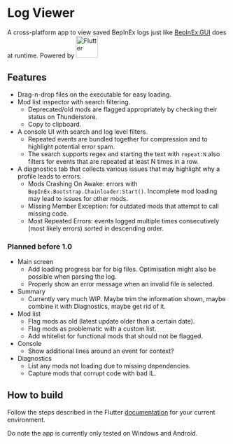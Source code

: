# Log Viewer

A cross-platform app to view saved BepInEx logs just like [BepInEx.GUI](https://github.com/risk-of-thunder/BepInEx.GUI) does at runtime. Powered by [<img src="https://storage.googleapis.com/cms-storage-bucket/c823e53b3a1a7b0d36a9.png" alt="Flutter" width="50"/>](https://github.com/flutter/flutter)

## Features

- Drag-n-drop files on the executable for easy loading.
- Mod list inspector with search filtering.
  - Deprecated/old mods are flagged appropriately by checking their status on Thunderstore.
  - Copy to clipboard.
- A console UI with search and log level filters.
  - Repeated events are bundled together for compression and to highlight potential error spam.
  - The search supports regex and starting the text with `repeat:N` also filters for events that are repeated at least N times in a row.
- A diagnostics tab that collects various issues that may highlight why a profile leads to errors.
  - Mods Crashing On Awake: errors with `BepInEx.Bootstrap.Chainloader:Start()`. Incomplete mod loading may lead to issues for other mods. 
  - Missing Member Exception: for outdated mods that attempt to call missing code.
  - Most Repeated Errors: events logged multiple times consecutively (most likely errors) sorted in descending order.

### Planned before 1.0

- Main screen
  - Add loading progress bar for big files. Optimisation might also be possible when parsing the log.
  - Properly show an error message when an invalid file is selected.
- Summary
  - Currently very much WIP. Maybe trim the information shown, maybe combine it with Diagnostics, maybe get rid of it.
- Mod list
  - Flag mods as old (latest update older than a certain date).
  - Flag mods as problematic with a custom list.
  - Add whitelist for functional mods that should not be flagged.
- Console
  - Show additional lines around an event for context?
- Diagnostics
  - List any mods not loading due to missing dependencies.
  - Capture mods that corrupt code with bad IL.

## How to build

Follow the steps described in the Flutter [documentation](https://docs.flutter.dev/get-started/install) for your current environment.

Do note the app is currently only tested on Windows and Android.